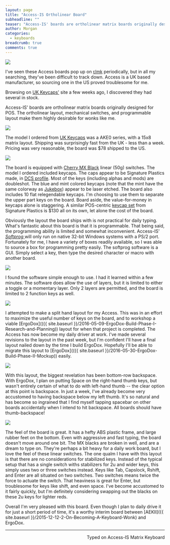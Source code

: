 ```yaml
---
layout: page
title: "Access-IS Ortholinear Board"
subheadline: ""
teaser: "Access-IS' boards are ortholinear matrix boards originally designed for POS. The ortholinear layout, mechanical switches, and programmable layout make them highly desirable for wonks like me."
author: Morgan
categories:
  - keyboards
breadcrumb: true
comments: true
---
```

![](http://imgur.com/5MLX15s.jpg)

I've seen these Access boards pop up on [r/mk](https://www.reddit.com/r/mechanicalkeyboards) periodically, but in all my searching, they've been difficult to track down. Access is a UK based manufacturer, so sourcing one in the US proved troublesome for me.

Browsing on [UK Keycaps'](http://ukkeycaps.bigcartel.com/) site a few weeks ago, I discovered they had several in stock.

Access-IS' boards are ortholinear matrix boards originally designed for POS. The ortholinear layout, mechanical switches, and programmable layout make them highly desirable for wonks like me.

![](http://imgur.com/DXjbzk4.jpg)

The model I ordered from [UK Keycaps](http://ukkeycaps.bigcartel.com/product/access-is-15x6-ortholinear-matrix-keyboard-mx-black-ps-2) was a AKE0 series, with a 15x8 matrix layout. Shipping was surprisingly fast from the UK - less than a week. Pricing was very reasonable, the board was $78 shipped to the US.

![](http://imgur.com/WWCj8cN.jpg)

The board is equipped with [Cherry MX Black](https://deskthority.net/wiki/Cherry_MX_Black) linear (50g) switches. The model I ordered included keycaps. The caps appear to be Signature Plastics made, in [DCS profile](http://keycapsdirect.com/key-caps.php). Most of the keys (including alphas and mods) are doubleshot. The blue and mint colored keycaps (note that the mint have the same colorway as [Jukebox](http://pimpmykeyboard.com/sa-jukebox-keycap-set/)) appear to be laser etched. The board also includes 10 flat relegendable keycaps. I'm choosing to use them to separate the upper part keys on the board. Board aside, the value-for-money in keycaps alone is staggering. A similar POS-centric [keycap set](http://pimpmykeyboard.com/dsa-ruby-pos-super-system-keycap-set/) from Signature Plastics is $130 all on its own, let alone the cost of the board.

Obviously the layout the board ships with is not practical for daily typing. What's fantastic about this board is that it is programmable. That being said, the programming ability is limited and somewhat inconvenient. Access-IS' [_Softprog_ ](http://www.access-is.com/softprog.php)will only run on native 32-bit Windows systems with a PS/2 port. Fortunately for me, I have a variety of boxes readily available, so I was able to source a box for programming pretty easily. The softprog software is a GUI. Simply select a key, then type the desired character or macro with another board.

![](http://imgur.com/wvtRZ1G.jpg)

I found the software simple enough to use. I had it learned within a few minutes. The software does allow the use of layers, but it is limited to either a toggle or a momentary layer. Only 2 layers are permitted, and the board is limited to 2 function keys as well.

![](http://imgur.com/WeOhcXg.jpg)

I attempted to make a split hand layout for my Access. This was in an effort to maximize the useful number of keys on the board, and to workshop a viable [ErgoDox](({{ site.baseurl }}/2016-05-09-ErgoDox-Build-Phase-I-Research-and-Planning)) layout for when that project is completed. The Access has now become my daily driver at work. I've made several revisions to the layout in the past week, but I'm confident I'll have a final layout nailed down by the time I build ErgoDox. Hopefully I'll be able to migrate this layout to [ErgoDox](({{ site.baseurl }}/2016-05-30-ErgoDox-Build-Phase-II-Mockup)) easily.

![](http://imgur.com/D4hbgNz.jpg)

With this layout, the biggest revelation has been bottom-row backspace. With ErgoDox, I plan on putting Space on the right-hand thumb keys, but wasn't entirely certain of what to do with left-hand thumb -- the clear option at this point is backspace. In just a week, I've already become very accustomed to having backspace below my left thumb. It's so natural and has become so ingrained that I find myself tapping spacebar on other boards accidentally when I intend to hit backspace. All boards should have thumb-backspace!

![](http://imgur.com/hvfEV5k.jpg)

The feel of the board is great. It has a hefty ABS plastic frame, and large rubber feet on the bottom. Even with aggressive and fast typing, the board doesn't move around one bit. The MX blacks are broken in well, and are a dream to type on. They're perhaps a bit heavy for a daily work board, but I love the feel of these linear switches. The one qualm I have with this layout is that there are no considerations for stabilized keys. Instead of the typical setup that has a single switch withs stabilizers for 2u and wider keys, this simply uses two or three switches instead. Keys like Tab, Capslock, Rshift, and Enter are all situated on two switches. Two switches means twice the force to actuate the switch. That heaviness is great for Enter, but troublesome for keys like shift, and even space. I've become accustomed to it fairly quickly, but I'm definitely considering swapping out the blacks on these 2u keys for lighter reds.

Overall I'm very pleased with this board. Even though I plan to daily drive it for just a short period of time, it's a worthy interim board between [AEKII]({{ site.baseurl }}/2015-12-12-2-On-Becoming-A-Keyboard-Wonk) and ErgoDox.

---
<p align="right">Typed on Access-IS Matrix Keyboard</p>
